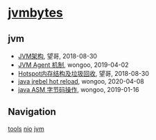 # [jvmbytes](http://jvmbytes.com)

## jvm
* [JVM架构](/learning-java/jvm/java-jvm-arch), 望哥, 2018-08-30
* [JVM Agent 机制](/learning-java/jvm/java-jvm-agent), wongoo, 2019-04-02
* [Hotspot内存结构及垃圾回收](/learning-java/jvm/java-hotspot-jvm-memory-gc), 望哥, 2018-08-30
* [java jrebel hot reload](/learning-java/jvm/java-hot-reload), wongoo, 2020-04-08
* [java ASM 字节码操作](/learning-java/jvm/java-bytes-asm), wongoo, 2019-01-16

## Navigation
[tools](/learning-java/tools/)
[nio](/learning-java/nio/)
[jvm](/learning-java/jvm/)
